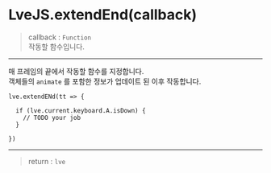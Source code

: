 # LveJS.extendEnd(callback)

> callback : `Function`  
  작동할 함수입니다.

---

매 프레임의 끝에서 작동할 함수를 지정합니다.  
객체들의 `animate` 를 포함한 정보가 업데이트 된 이후 작동합니다.

```
lve.extendENd(tt => {

  if (lve.current.keyboard.A.isDown) {
    // TODO your job
  }

})
```

---

> return : `lve`